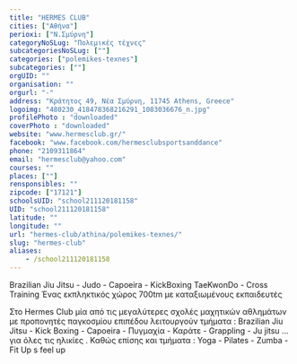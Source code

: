 ```yaml
---
title: "HERMES CLUB"
cities: ["Αθήνα"]
perioxi: ["Ν.Σμύρνη"]
categoryNoSLug: "Πολεμικές τέχνες"
subcategoriesNoSLug: [""]
categories: ["polemikes-texnes"]
subcategories: [""]
orgUID: ""
organisation: ""
orgurl: "-"
address: "Κράτητος 49, Νέα Σμύρνη, 11745 Athens, Greece"
logoimg: "480230_418478368216291_1083036676_n.jpg"
profilePhoto : "downloaded"
coverPhoto : "downloaded"
website: "www.hermesclub.gr/"
facebook: "www.facebook.com/hermesclubsportsanddance"
phone: "2109311864"
email: "hermesclub@yahoo.com"
courses: ""
places: [""]
rensponsibles: ""
zipcode: ["17121"]
schoolsUID: "school211120181158"
UID: "school211120181158"
latitude: ""
longitude: ""
url: "hermes-club/athina/polemikes-texnes/"
slug: "hermes-club"
aliases:
    - /school211120181158
---
```



Brazilian Jiu Jitsu - Judo - Capoeira - KickBoxing TaeKwonDo - Cross Training Ένας εκπληκτικός χώρος 700tm με καταξιωμένους εκπαιδευτές

Στο Hermes Club μία από τις μεγαλύτερες σχολές μαχητικών αθλημάτων με προπονητές παγκοσμίου επιπέδου λειτουργούν τμήματα : Brazilian Jiu Jitsu - Kick Boxing - Capoeira - Πυγμαχία - Καράτε - Grappling - Ju jitsu ... για όλες τις ηλικίες . Καθώς επίσης και τμήματα : Yoga - Pilates - Zumba - Fit Up s feel up